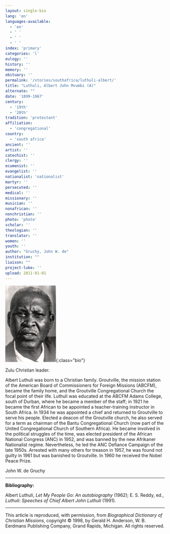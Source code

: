 ```yaml
---
layout: single-bio
lang: 'en'
languages-available:
  - 'en'
  - ' '
  - ' '
  - ' '
index: 'primary'
categories: 'l'
eulogy: ''
history: ''
memory: ''
obituary: ''
permalink: '/stories/southafrica/luthuli-albert/'
title: "Luthuli, Albert John Mvumbi (A)"
alternate: ""
date: '1899-1967'
century:
  - '19th'
  - '20th'
tradition: 'protestant'
affiliation:
  - 'congregational'
country:
  - 'south africa'
ancient: ''
artist: ''
catechist: ''
clergy: ''
ecumenist: ''
evangelist: ''
nationalist: 'nationalist'
martyr: ''
persecuted: ''
medical: ''
missionary: ''
musician: ''
nonafrican: ''
nonchristian: ''
photo: 'photo'
scholar: ''
theologian: ''
translator: ''
women: ''
youth: ''
author: "Gruchy, John W. de"
institution: ""
liaison: ""
project-luke: ''
upload: 2011-01-01
---
```


![Albert Luthuli](/images/bio-pics/southafrica/luthuli-albert/lutli_albert_john.jpg){:class="bio"}

Zulu Christian leader.

Albert Luthuli was born to a Christian family. Groutville, the mission station of the American Board of Commissioners for Foreign Missions (ABCFM), became the family home, and the Groutville Congregational Church the focal point of their life. Luthuli was educated at the ABCFM Adams College, south of Durban, where he became a member of the staff; in 1921 he became the first African to be appointed a teacher-training instructor in South Africa. In 1934 he was appointed a chief and returned to Groutville to serve his people. Elected a deacon of the Groutville church, he also served for a term as chairman of the Bantu Congregational Church (now part of the United Congregational Church of Southern Africa). He became involved in the political struggles of the time, was elected president of the African National Congress (ANC) in 1952, and was banned by the new Afrikaner Nationalist regime. Nevertheless, he led the ANC Defiance Campaign of the late 1950s. Arrested with many others for treason in 1957, he was found not guilty in 1961 but was banished to Groutville. In 1960 he received the Nobel Peace Prize.

John W. de Gruchy

---

**Bibliography:**

Albert Luthuli, *Let My People Go: An autobiography* (1962); E. S. Reddy, ed., *Luthuli: Speeches of Chief Albert John Luthuli* (1991).

---

This article is reproduced, with permission, from *Biographical Dictionary of Christian Missions*,   copyright &copy; 1998, by Gerald H. Anderson, W. B. Eerdmans Publishing Company, Grand Rapids, Michigan.  All rights reserved.
